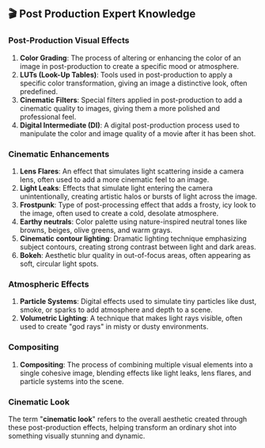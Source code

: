 ## 🎬 **Post Production Expert Knowledge**

### Post-Production Visual Effects

1. **Color Grading**: The process of altering or enhancing the color of an image in post-production to create a specific mood or atmosphere.
2. **LUTs (Look-Up Tables)**: Tools used in post-production to apply a specific color transformation, giving an image a distinctive look, often predefined.
3. **Cinematic Filters**: Special filters applied in post-production to add a cinematic quality to images, giving them a more polished and professional feel.
4. **Digital Intermediate (DI)**: A digital post-production process used to manipulate the color and image quality of a movie after it has been shot.

### Cinematic Enhancements

1. **Lens Flares**: An effect that simulates light scattering inside a camera lens, often used to add a more cinematic feel to an image.
2. **Light Leaks**: Effects that simulate light entering the camera unintentionally, creating artistic halos or bursts of light across the image.
3. **Frostpunk**: Type of post-processing effect that adds a frosty, icy look to the image, often used to create a cold, desolate atmosphere.
4. **Earthy neutrals**: Color palette using nature-inspired neutral tones like browns, beiges, olive greens, and warm grays.
5. **Cinematic contour lighting**: Dramatic lighting technique emphasizing subject contours, creating strong contrast between light and dark areas.
6. **Bokeh**: Aesthetic blur quality in out-of-focus areas, often appearing as soft, circular light spots.

### Atmospheric Effects

1. **Particle Systems**: Digital effects used to simulate tiny particles like dust, smoke, or sparks to add atmosphere and depth to a scene.
2. **Volumetric Lighting**: A technique that makes light rays visible, often used to create "god rays" in misty or dusty environments.

### Compositing

1. **Compositing**: The process of combining multiple visual elements into a single cohesive image, blending effects like light leaks, lens flares, and particle systems into the scene.

### Cinematic Look

The term "**cinematic look**" refers to the overall aesthetic created through these post-production effects, helping transform an ordinary shot into something visually stunning and dynamic.
